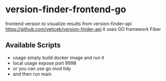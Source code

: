 # version-finder-frontend-go
frontend version to visualize results from version-finder-api https://github.com/yeticek/version-finder-api
it uses GO framework Fiber

## Available Scripts
* usage simply build docker image and run it
* local usage expose port 9998
* or you can use go mod tidy
* and then run main